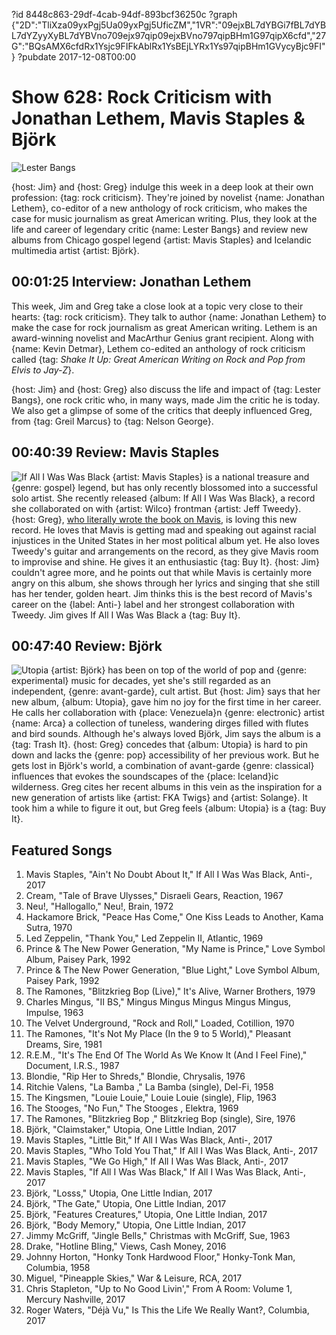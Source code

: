 ?id 8448c863-29df-4cab-94df-893bcf36250c
?graph {"2D":"TliXza09yxPgj5Ua09yxPgj5UficZM","1VR":"09ejxBL7dYBGi7fBL7dYBL7dYZyyXyBL7dYBVno709ejx97qip09ejxBVno797qipBHm1G97qipX6cfd","27G":"BQsAMX6cfdRx1Ysjc9FIFkAblRx1YsBEjLYRx1Ys97qipBHm1GVycyBjc9FI"}
?pubdate 2017-12-08T00:00
# Show 628: Rock Criticism with Jonathan Lethem, Mavis Staples & Björk
![Lester Bangs](https://static.soundopinions.org/images/2017/lesterbangs_web.jpg)

{host: Jim} and {host: Greg} indulge this week in a deep look at their own profession: {tag: rock criticism}. They're joined by novelist {name: Jonathan Lethem}, co-editor of a new anthology of rock criticism, who makes the case for music journalism as great American writing. Plus, they look at the life and career of legendary critic {name: Lester Bangs} and review new albums from Chicago gospel legend {artist: Mavis Staples} and Icelandic multimedia artist {artist: Björk}.


## 00:01:25 Interview: Jonathan Lethem
This week, Jim and Greg take a close look at a topic very close to their hearts: {tag: rock criticism}. They talk to author {name: Jonathan Lethem} to make the case for rock journalism as great American writing. Lethem is an award-winning novelist and MacArthur Genius grant recipient. Along with {name: Kevin Detmar}, Lethem co-edited an anthology of rock criticism called {tag: *Shake It Up: Great American Writing on Rock and Pop from Elvis to Jay-Z*}. 

{host: Jim} and {host: Greg} also discuss the life and impact of {tag: Lester Bangs}, one rock critic who, in many ways, made Jim the critic he is today. We also get a glimpse of some of the critics that deeply influenced Greg, from {tag: Greil Marcus} to {tag: Nelson George}.

## 00:40:39 Review: Mavis Staples
![If All I Was Was Black](https://static.soundopinions.org/assets/628/1VR0.jpg)
{artist: Mavis Staples} is a national treasure and {genre: gospel} legend, but has only recently blossomed into a successful solo artist. She recently released {album: If All I Was Was Black}, a record she collaborated on with {artist: Wilco} frontman {artist: Jeff Tweedy}. {host: Greg}, [who literally wrote the book on Mavis](https://www.amazon.com/Ill-Take-You-There-Freedoms/dp/1451647859), is loving this new record. He loves that Mavis is getting mad and speaking out against racial injustices in the United States in her most political album yet. He also loves Tweedy's guitar and arrangements on the record, as they give Mavis room to improvise and shine. He gives it an enthusiastic {tag: Buy It}. {host: Jim} couldn't agree more, and he points out that while Mavis is certainly more angry on this album, she shows through her lyrics and singing that she still has her tender, golden heart. Jim thinks this is the best record of Mavis's career on the {label: Anti-} label and her strongest collaboration with Tweedy. Jim gives If All I Was Was Black a {tag: Buy It}.

## 00:47:40 Review: Björk
![Utopia](https://static.soundopinions.org/assets/628/27G0.jpg)
{artist: Björk} has been on top of the world of pop and {genre: experimental} music for decades, yet she's still regarded as an independent, {genre: avant-garde}, cult artist. But {host: Jim} says that her new album, {album: Utopia}, gave him no joy for the first time in her career. He calls her collaboration with {place: Venezuela}n {genre: electronic} artist {name: Arca} a collection of tuneless, wandering dirges filled with flutes and bird sounds. Although he's always loved Björk, Jim says the album is a {tag: Trash It}. {host: Greg} concedes that {album: Utopia} is hard to pin down and lacks the {genre: pop} accessibility of her previous work. But he gets lost in Björk's world, a combination of avant-garde {genre: classical} influences that evokes the soundscapes of the {place: Iceland}ic wilderness. Greg cites her recent albums in this vein as the inspiration for a new generation of artists like {artist: FKA Twigs} and {artist: Solange}. It took him a while to figure it out, but Greg feels {album: Utopia} is a {tag: Buy It}.

## Featured Songs

1. Mavis Staples, "Ain't No Doubt About It," If All I Was Was Black, Anti-, 2017
1. Cream, "Tale of Brave Ulysses," Disraeli Gears, Reaction, 1967
1. Neu!, "Hallogallo," Neu!, Brain, 1972
1. Hackamore Brick, "Peace Has Come," One Kiss Leads to Another, Kama Sutra, 1970
1. Led Zeppelin, "Thank You," Led Zeppelin II, Atlantic, 1969
1. Prince & The New Power Generation, "My Name is Prince," Love Symbol Album, Paisey Park, 1992
1. Prince & The New Power Generation, "Blue Light," Love Symbol Album, Paisey Park, 1992
1. The Ramones, "Blitzkrieg Bop (Live)," It's Alive, Warner Brothers, 1979
1. Charles Mingus, "II BS," Mingus Mingus Mingus Mingus Mingus, Impulse, 1963
1. The Velvet Underground, "Rock and Roll," Loaded, Cotillion, 1970
1. The Ramones, "It's Not My Place (In the 9 to 5 World)," Pleasant Dreams, Sire, 1981
1. R.E.M., "It's The End Of The World As We Know It (And I Feel Fine)," Document, I.R.S., 1987
1. Blondie, "Rip Her to Shreds," Blondie, Chrysalis, 1976
1. Ritchie Valens, "La Bamba ," La Bamba (single), Del-Fi, 1958
1. The Kingsmen, "Louie Louie," Louie Louie (single), Flip, 1963
1. The Stooges, "No Fun," The Stooges , Elektra, 1969
1. The Ramones, "Blitzkrieg Bop ," Blitzkrieg Bop (single), Sire, 1976
1. Björk, "Claimstaker," Utopia, One Little Indian, 2017
1. Mavis Staples, "Little Bit," If All I Was Was Black, Anti-, 2017
1. Mavis Staples, "Who Told You That," If All I Was Was Black, Anti-, 2017
1. Mavis Staples, "We Go High," If All I Was Was Black, Anti-, 2017
1. Mavis Staples, "If All I Was Was Black," If All I Was Was Black, Anti-, 2017
1. Björk, "Losss," Utopia, One Little Indian, 2017
1. Björk, "The Gate," Utopia, One Little Indian, 2017
1. Björk, "Features Creatures," Utopia, One Little Indian, 2017
1. Björk, "Body Memory," Utopia, One Little Indian, 2017
1. Jimmy McGriff, "Jingle Bells," Christmas with McGriff, Sue, 1963
1. Drake, "Hotline Bling," Views, Cash Money, 2016
1. Johnny Horton, "Honky Tonk Hardwood Floor," Honky-Tonk Man, Columbia, 1958
1. Miguel, "Pineapple Skies," War & Leisure, RCA, 2017
1. Chris Stapleton, "Up to No Good Livin'," From A Room: Volume 1, Mercury Nashville, 2017
1. Roger Waters, "Déjà Vu," Is This the Life We Really Want?, Columbia, 2017
